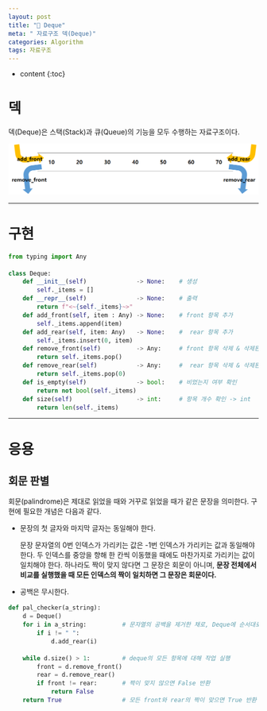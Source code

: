 ```yaml
---
layout: post
title: "💾 Deque"
meta: " 자료구조 덱(Deque)"
categories: Algorithm
tags: 자료구조
---
```




* content
{:toc}
# 덱

덱(Deque)은 스택(Stack)과 큐(Queue)의 기능을 모두 수행하는 자료구조이다.

![](/img/Deque.png)

---





# 구현

```python
from typing import Any

class Deque:
    def __init__(self)              -> None:    # 생성
        self._items = []
    def __repr__(self)              -> None:    # 출력
        return f"<~{self._items}~>"
    def add_front(self, item : Any) -> None:    # front 항목 추가
        self._items.append(item)
    def add_rear(self, item: Any)   -> None:    #  rear 항목 추가
        self._items.insert(0, item)
    def remove_front(self)          -> Any:     # front 항목 삭제 & 삭제된 값 반환
        return self._items.pop()
    def remove_rear(self)           -> Any:     #  rear 항목 삭제 & 삭제된 값 반환
        return self._items.pop(0)
    def is_empty(self)              -> bool:    # 비었는지 여부 확인
        return not bool(self._items)
    def size(self)                  -> int:     # 항목 개수 확인 -> int
        return len(self._items)
```

---





# 응용

## 회문 판별

회문(palindrome)은 제대로 읽었을 때와 거꾸로 읽었을 때가 같은 문장을 의미한다. 구현에 필요한 개념은 다음과 같다.

- 문장의 첫 글자와 마지막 글자는 동일해야 한다.

  문장 문자열의 0번 인덱스가 가리키는 값은 -1번 인덱스가 가리키는 값과 동일해야 한다. 두 인덱스를 중앙을 향해 한 칸씩 이동했을 때에도 마찬가지로 가리키는 값이 일치해야 한다. 하나라도 짝이 맞지 않다면 그 문장은 회문이 아니며, **문장 전체에서 비교를 실행했을 때 모든 인덱스의 짝이 일치하면 그 문장은 회문이다.** 

- 공백은 무시한다.

```python
def pal_checker(a_string):
    d = Deque()
    for i in a_string:          # 문자열의 공백을 제거한 채로, Deque에 순서대로 삽입한다.
        if i != " ":            
            d.add_rear(i)

    while d.size() > 1:         # deque의 모든 항목에 대해 작업 실행
        front = d.remove_front()
        rear = d.remove_rear()
        if front != rear:       # 짝이 맞지 않으면 False 반환
            return False
    return True                 # 모든 front와 rear의 짝이 맞으면 True 반환
```
